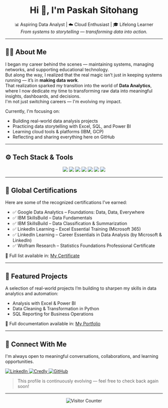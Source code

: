<h1 align="center">Hi 👋, I'm Paskah Sitohang</h1>
<p align="center">
  📊 Aspiring Data Analyst | ☁️ Cloud Enthusiast | 🎓 Lifelong Learner  
  <br>
  <em>From systems to storytelling — transforming data into action.</em>
</p>

---

## 👨‍💻 About Me

I began my career behind the scenes — maintaining systems, managing networks, and supporting educational technology.  
But along the way, I realized that the real magic isn’t just in keeping systems running — it’s in **making data work**.  
That realization sparked my transition into the world of **Data Analytics**, where I now dedicate my time to transforming raw data into meaningful insights, dashboards, and decisions.  
I'm not just switching careers — I'm evolving my impact.

Currently, I'm focusing on:
- Building real-world data analysis projects
- Practicing data storytelling with Excel, SQL, and Power BI
- Learning cloud tools & platforms (IBM, GCP)
- Reflecting and sharing everything here on GitHub

---

## ⚙️ Tech Stack & Tools

<p align="center">
  <img src="https://img.shields.io/badge/Excel-217346?style=for-the-badge&logo=microsoft-excel&logoColor=white" />
  <img src="https://img.shields.io/badge/SQL-336791?style=for-the-badge&logo=postgresql&logoColor=white" />
  <img src="https://img.shields.io/badge/Python-3776AB?style=for-the-badge&logo=python&logoColor=white" />
  <img src="https://img.shields.io/badge/Power%20BI-F2C811?style=for-the-badge&logo=powerbi&logoColor=black" />
  <img src="https://img.shields.io/badge/GitHub-181717?style=for-the-badge&logo=github&logoColor=white" />
  <img src="https://img.shields.io/badge/Google%20Cloud-4285F4?style=for-the-badge&logo=googlecloud&logoColor=white" />
  <img src="https://img.shields.io/badge/IBM%20Cloud-052FAD?style=for-the-badge&logo=ibmcloud&logoColor=white" />
</p>

---

## 📁 Global Certifications

Here are some of the recognized certifications I’ve earned:

- ✅ Google Data Analytics – Foundations: Data, Data, Everywhere  
- ✅ IBM SkillsBuild – Data Fundamentals  
- ✅ IBM SkillsBuild – Data Classification & Summarization  
- ✅ LinkedIn Learning – Excel Essential Training (Microsoft 365)  
- ✅ LinkedIn Learning – Career Essentials in Data Analysis (by Microsoft & LinkedIn)  
- ✅ Wolfram Research – Statistics Foundations Professional Certificate  

📁 Full list available in: [My Certificate](https://github.com/paskahsitohang/my-certificate)

---

## 📁 Featured Projects

A selection of real-world projects I’m building to sharpen my skills in data analytics and automation:

- Analysis with Excel & Power BI  
- Data Cleaning & Transformation in Python  
- SQL Reporting for Business Operations

📁 Full documentation available in: [My Portfolio](https://github.com/paskahsitohang/data-analyst-portofolio)

---

## 🤝 Connect With Me

I'm always open to meaningful conversations, collaborations, and learning opportunities.

<p align="left">
  <a href="https://www.linkedin.com/in/paskahsitohang" target="_blank">
    <img src="https://img.shields.io/badge/LinkedIn-0A66C2?style=for-the-badge&logo=linkedin&logoColor=white" alt="LinkedIn" />
  </a>
  <a href="https://www.credly.com/users/paskah-sitohang" target="_blank">
    <img src="https://img.shields.io/badge/Credly-F47321?style=for-the-badge&logo=credly&logoColor=white" alt="Credly" />
  </a>
  <a href="https://github.com/paskahsitohang" target="_blank">
    <img src="https://img.shields.io/badge/GitHub-181717?style=for-the-badge&logo=github&logoColor=white" alt="GitHub" />
  </a>
</p>

> This profile is continuously evolving — feel free to check back again soon!

---

<p align="center">
  <img src="https://visitor-badge.laobi.icu/badge?page_id=paskahsitohang.paskahsitohang" alt="Visitor Counter" />
</p>
